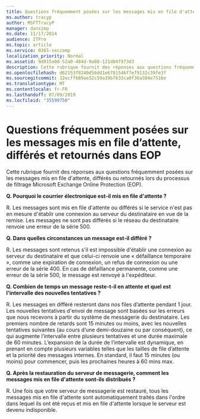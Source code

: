 ```yaml
---
title: Questions fréquemment posées sur les messages mis en file d'attente, différés et retournés dans EOP
ms.author: tracyp
author: MSFTTracyP
manager: dansimp
ms.date: 11/17/2014
audience: ITPro
ms.topic: article
ms.service: O365-seccomp
localization_priority: Normal
ms.assetid: 9d015a0d-52a0-484d-9a08-121d04f973d3
description: Cette rubrique fournit des réponses aux questions fréquemment posées sur les messages mis en file d'attente, différés ou retournés lors du processus de filtrage Microsoft Exchange Online Protection (EOP).
ms.openlocfilehash: d62153f8240d56dd1e6781546f7ef9132c39fe3f
ms.sourcegitcommit: 32ecff689ae32c59a39b7633ca0f36a304e7516e
ms.translationtype: MT
ms.contentlocale: fr-FR
ms.lasthandoff: 07/09/2019
ms.locfileid: "35599750"
---
```

# <a name="eop-queued-deferred-and-bounced-messages-faq"></a>Questions fréquemment posées sur les messages mis en file d’attente, différés et retournés dans EOP

Cette rubrique fournit des réponses aux questions fréquemment posées sur les messages mis en file d'attente, différés ou retournés lors du processus de filtrage Microsoft Exchange Online Protection (EOP).
  
 **Q. Pourquoi le courrier électronique est-il mis en file d'attente ?**
  
R. Les messages sont mis en file d'attente ou différés si le service n'est pas en mesure d'établir une connexion au serveur du destinataire en vue de la remise. Les messages ne sont pas différés si le réseau du destinataire renvoie une erreur de la série 500.
  
 **Q. Dans quelles circonstances un message est-il différé ?**
  
R. Les messages sont retenus s'il est impossible d'établir une connexion au serveur du destinataire et que celui-ci renvoie une « défaillance temporaire », comme une expiration de connexion, un refus de connexion ou une erreur de la série 400. En cas de défaillance permanente, comme une erreur de la série 500, le message est renvoyé à l'expéditeur.
  
 **Q. Combien de temps un message reste-t-il en attente et quel est l'intervalle des nouvelles tentatives ?**
  
R. Les messages en différé resteront dans nos files d’attente pendant 1 jour. Les nouvelles tentatives d'envoi de message sont basées sur les erreurs que nous recevons à partir du système de messagerie du destinataire. Les premiers nombre de retards sont 15 minutes ou moins, avec les nouvelles tentatives suivantes (au cours d’une demi-douzaine ou par conséquent), ce qui augmente l’intervalle entre plusieurs tentatives et une durée maximale de 60 minutes. L’expansion de la durée de l’intervalle est dynamique, en prenant en compte plusieurs variables telles que les tailles de file d’attente et la priorité des messages internes. En standard, il faut 15 minutes (ou moins) pour commencer, puis les prochaines heures à 60 mins max.
  
 **Q. Après la restauration du serveur de messagerie, comment les messages mis en file d'attente sont-ils distribués ?**
  
R. Une fois que votre serveur de messagerie est restauré, tous les messages mis en file d'attente sont automatiquement traités dans l'ordre dans lequel ils ont été reçus et mis en file d'attente lorsque le serveur est devenu indisponible. 
  

